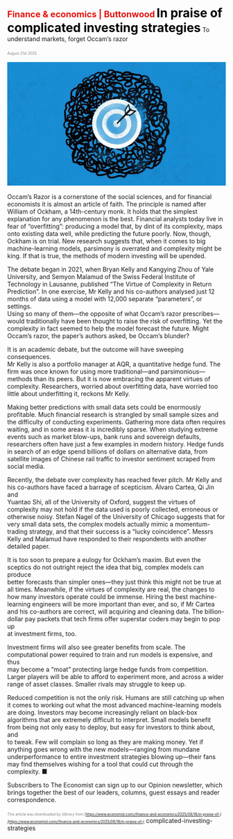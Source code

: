 <span style="color:#E3120B; font-size:14.9pt; font-weight:bold;">Finance & economics | Buttonwood</span>
<span style="color:#000000; font-size:21.0pt; font-weight:bold;">In praise of complicated investing strategies</span>
To understand markets, forget Occam’s razor

<span style="color:#808080; font-size:6.2pt;">August 21st 2025</span>
  

![](../images/061_In_praise_of_complicated_investing_strategies/p0252_img01.jpeg)
  
Occam’s Razor is a cornerstone of the social sciences, and for financial  
economists it is almost an article of faith. The principle is named after  
William of Ockham, a 14th-century monk. It holds that the simplest  
explanation for any phenomenon is the best. Financial analysts today live in  
fear of “overfitting”: producing a model that, by dint of its complexity, maps  
onto existing data well, while predicting the future poorly. Now, though,  
Ockham is on trial. New research suggests that, when it comes to big  
machine-learning models, parsimony is overrated and complexity might be  
king. If that is true, the methods of modern investing will be upended.

The debate began in 2021, when Bryan Kelly and Kangying Zhou of Yale  
University, and Semyon Malamud of the Swiss Federal Institute of
Technology in Lausanne, published “The Virtue of Complexity in Return  
Prediction”. In one exercise, Mr Kelly and his co-authors analysed just 12  
months of data using a model with 12,000 separate “parameters”, or settings.  
Using so many of them—the opposite of what Occam’s razor prescribes—  
would traditionally have been thought to raise the risk of overfitting. Yet the  
complexity in fact seemed to help the model forecast the future. Might  
Occam’s razor, the paper’s authors asked, be Occam’s blunder?

It is an academic debate, but the outcome will have sweeping consequences.  
Mr Kelly is also a portfolio manager at AQR, a quantitative hedge fund. The  
firm was once known for using more traditional—and parsimonious—  
methods than its peers. But it is now embracing the apparent virtues of  
complexity. Researchers, worried about overfitting data, have worried too  
little about underfitting it, reckons Mr Kelly.

Making better predictions with small data sets could be enormously  
profitable. Much financial research is strangled by small sample sizes and  
the difficulty of conducting experiments. Gathering more data often requires  
waiting, and in some areas it is incredibly sparse. When studying extreme  
events such as market blow-ups, bank runs and sovereign defaults,  
researchers often have just a few examples in modern history. Hedge funds  
in search of an edge spend billions of dollars on alternative data, from  
satellite images of Chinese rail traffic to investor sentiment scraped from  
social media.

Recently, the debate over complexity has reached fever pitch. Mr Kelly and  
his co-authors have faced a barrage of scepticism. Álvaro Cartea, Qi Jin and  
Yuantao Shi, all of the University of Oxford, suggest the virtues of  
complexity may not hold if the data used is poorly collected, erroneous or  
otherwise noisy. Stefan Nagel of the University of Chicago suggests that for  
very small data sets, the complex models actually mimic a momentum-  
trading strategy, and that their success is a “lucky coincidence”. Messrs  
Kelly and Malamud have responded to their respondents with another  
detailed paper.

It is too soon to prepare a eulogy for Ockham’s maxim. But even the  
sceptics do not outright reject the idea that big, complex models can produce  
better forecasts than simpler ones—they just think this might not be true at
all times. Meanwhile, if the virtues of complexity are real, the changes to  
how many investors operate could be immense. Hiring the best machine-  
learning engineers will be more important than ever, and so, if Mr Cartea  
and his co-authors are correct, will acquiring and cleaning data. The billion-  
dollar pay packets that tech firms offer superstar coders may begin to pop up  
at investment firms, too.

Investment firms will also see greater benefits from scale. The  
computational power required to train and run models is expensive, and thus  
may become a “moat” protecting large hedge funds from competition.  
Larger players will be able to afford to experiment more, and across a wider  
range of asset classes. Smaller rivals may struggle to keep up.

Reduced competition is not the only risk. Humans are still catching up when  
it comes to working out what the most advanced machine-learning models  
are doing. Investors may become increasingly reliant on black-box  
algorithms that are extremely difficult to interpret. Small models benefit  
from being not only easy to deploy, but easy for investors to think about, and  
to tweak. Few will complain so long as they are making money. Yet if  
anything goes wrong with the new models—ranging from mundane  
underperformance to entire investment strategies blowing up—their fans  
may find themselves wishing for a tool that could cut through the  
complexity. ■

Subscribers to The Economist can sign up to our Opinion newsletter, which  
brings together the best of our leaders, columns, guest essays and reader  
correspondence.

<span style="color:#808080; font-size:6.2pt;">This article was downloaded by zlibrary from [https://www.economist.com//finance-and-economics/2025/08/18/in-praise-of-](https://www.economist.com//finance-and-economics/2025/08/18/in-praise-of-)</span>
complicated-investing-strategies